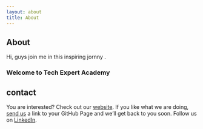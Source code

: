 ```yaml
---
layout: about
title: About
---
```


## About

Hi, guys join me in this inspiring jornny  .
### Welcome to Tech Expert Academy
## contact
   You are interested? Check out our [website](https://techexpertacademy.com). If you like what we are doing, [send us](https://www.techexpertacademy.com/#contact-form-main) a link to your GitHub Page and we’ll get back to you soon. Follow us on [LinkedIn](https://de.linkedin.com/company/tech-expert-academy?trk=public_profile_topcard-current-company).
